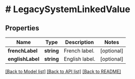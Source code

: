 # # LegacySystemLinkedValue

## Properties

Name | Type | Description | Notes
------------ | ------------- | ------------- | -------------
**frenchLabel** | **string** | French label. | [optional]
**englishLabel** | **string** | English label. | [optional]

[[Back to Model list]](../../README.md#models) [[Back to API list]](../../README.md#endpoints) [[Back to README]](../../README.md)
